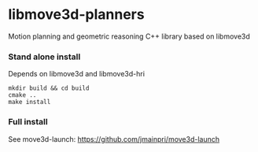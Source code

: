 libmove3d-planners
==================

Motion planning and geometric reasoning C++ library based on libmove3d

### Stand alone install

Depends on libmove3d and libmove3d-hri

    mkdir build && cd build
    cmake ..
    make install
    
### Full install

See move3d-launch: https://github.com/jmainpri/move3d-launch
